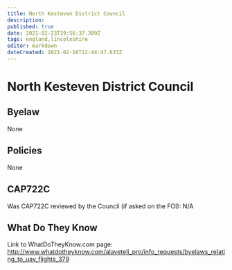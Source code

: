 ```yaml
---
title: North Kesteven District Council
description: 
published: true
date: 2021-02-23T19:56:37.309Z
tags: england,lincolnshire
editor: markdown
dateCreated: 2021-02-16T12:44:47.633Z
---
```


# North Kesteven District Council

## Byelaw
None

## Policies
None

## CAP722C

Was CAP722C reviewed by the Council (if asked on the FOI): N/A

## What Do They Know

Link to WhatDoTheyKnow.com page:
http://www.whatdotheyknow.com/alaveteli_pro/info_requests/byelaws_relating_to_uav_flights_379

